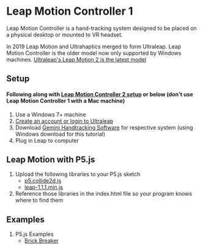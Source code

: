 # Leap Motion Controller 1
Leap Motion Controller is a hand-tracking system designed to be placed on a physical desktop or mounted to VR headset.

In 2019 Leap Motion and Ultrahaptics merged to form Ultraleap. Leap Motion Controller is the older model now only supported by Windows machines. 
[Ultraleap's Leap Motion 2 is the latest model](https://leap2.ultraleap.com/)
## Setup
#### Following along with [Leap Motion Controller 2 setup](https://leap2.ultraleap.com/get-started-pc-mac/) or below (don't use Leap Motion Controller 1 with a Mac machine)
1. Use a Windows 7+ machine
2. [Create an account or login to Ultraleap](https://leap2.ultraleap.com/account-register/)
4. Download [Gemini Handtracking Software](https://leap2.ultraleap.com/gemini-downloads/) for respective system (using Windows download for this tutorial)
5. Plug in Leap to computer

## Leap Motion with P5.js
1. Upload the following libraries to your P5.js sketch
   - [p5.collide2d.js](https://github.com/CCAHybridLab/HLResources/blob/main/Tutorials/Leap_Motion/P5-Brick-Breaker/p5.collide2d.js)
   - [leap-1.1.1.min.js](https://github.com/CCAHybridLab/HLResources/blob/main/Tutorials/Leap_Motion/P5-Brick-Breaker/leap-1.1.1.min.js)
2. Reference those libraries in the index.html file so your program knows where to find them

## Examples
1. P5.js Examples
   - [Brick Breaker](https://editor.p5js.org/HybridLabCCA/sketches/CS4ZA99aJ)
